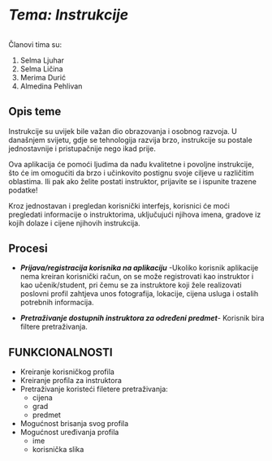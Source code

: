 # _Tema: Instrukcije_

######
Članovi tima su:
1. Selma Ljuhar
2. Selma Ličina
3. Merima Durić
4. Almedina Pehlivan


## **Opis teme**

Instrukcije su uvijek bile važan dio obrazovanja i osobnog razvoja. U današnjem svijetu, gdje se tehnologija razvija brzo, instrukcije su postale jednostavnije i pristupačnije nego ikad prije.

Ova aplikacija će pomoći ljudima da nađu kvalitetne i povoljne instrukcije, što će im omogućiti da brzo i učinkovito postignu svoje ciljeve u različitim oblastima. Ili pak ako želite postati instruktor, prijavite se i ispunite trazene podatke!

Kroz jednostavan i pregledan korisnički interfejs, korisnici će moći pregledati informacije o instruktorima, uključujući njihova imena, gradove iz kojih dolaze i cijene njihovih instrukcija.


## **Procesi**

- **_Prijava/registracija korisnika na aplikaciju_**
  -Ukoliko korisnik aplikacije nema kreiran korisnički račun, on se može registrovati kao instruktor i kao učenik/student, pri čemu se za instruktore koji žele realizovati poslovni profil zahtjeva unos fotografija, lokacije, cijena usluga i ostalih potrebnih informacija.

- **_Pretraživanje dostupnih instruktora za određeni predmet_**-
  Korisnik bira filtere pretraživanja.


## **FUNKCIONALNOSTI**
- Kreiranje korisničkog profila
- Kreiranje profila za instruktora
- Pretraživanje koristeći filetere pretraživanja:
    - cijena
    - grad
    - predmet
- Mogućnost brisanja svog profila
- Mogućnost uređivanja profila
    - ime
    - korisnička slika
